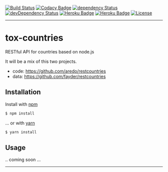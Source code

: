 [![Build Status][travis-image]][travis-url]
[![Codacy Badge][codacy-image]][codacy-url]
[![dependency Status][david-dep-image]][david-dep-url]
[![devDependency Status][david-devdep-image]][david-devdep-url]
[![Heroku Badge][heroku-staging-image]][heroku-staging-url]
[![Heroku Badge][heroku-production-image]][heroku-production-url]
[![License][license-image]][license-url]

***

# tox-countries

RESTful API for countries based on node.js

It will be a mix of this two projects.

* code: https://github.com/aredo/restcountries
* data: https://github.com/fayder/restcountries


## Installation

Install with [npm](https://www.npmjs.com/)

```sh
$ npm install
```

... or with [yarn](https://yarnpkg.com/en/)

```sh
$ yarn install
```


## Usage

.. coming soon ...


***

[david-dep-image]: https://david-dm.org/dasrick/tox-countries/status.svg
[david-dep-url]: https://david-dm.org/dasrick/tox-countries#info=dependencies
[david-devdep-image]: https://david-dm.org/dasrick/tox-countries/dev-status.svg
[david-devdep-url]: https://david-dm.org/dasrick/tox-countries#info=devDependencies

[travis-image]: https://travis-ci.org/dasrick/tox-countries.svg?branch=master
[travis-url]: https://travis-ci.org/dasrick/tox-countries

[codacy-image]: https://api.codacy.com/project/badge/Grade/d2797b582e0b4b3584313435f55b4acf
[codacy-url]: https://www.codacy.com/app/dasrick/tox-countries?utm_source=github.com&amp;utm_medium=referral&amp;utm_content=dasrick/tox-countries&amp;utm_campaign=Badge_Grade

[heroku-staging-image]: http://img.shields.io/badge/staging%20to-Heroku-7056bf.svg
[heroku-staging-url]: https://tox-countries-qa.herokuapp.com/api/v2

[heroku-production-image]: http://img.shields.io/badge/production%20to-Heroku-7056bf.svg
[heroku-production-url]: https://tox-countries.herokuapp.com/api/v2

[license-image]: https://img.shields.io/github/license/dasrick/tox-countries.svg?style=flat-square
[license-url]: https://github.com/dasrick/tox-countries/blob/master/LICENSE